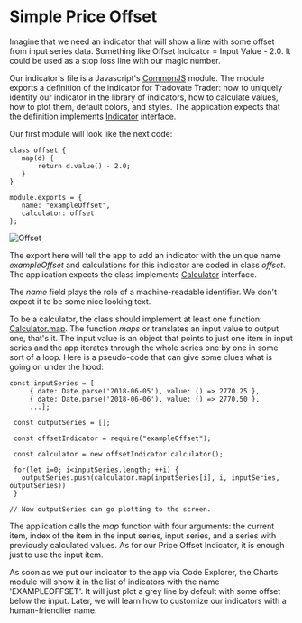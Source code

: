 # Simple Price Offset
Imagine that we need an indicator that will show a line with some offset from input series data. Something like Offset Indicator = Input Value - 2.0. It could be used as a stop loss line with our magic number.

Our indicator's file is a Javascript's [CommonJS](https://github.com/webpack/docs/wiki/commonjs) module. The module exports a definition of the indicator for Tradovate Trader: how to uniquely identify our indicator in the library of indicators, how to calculate values, how to plot them, default colors, and styles. The application expects that the definition implements [Indicator](https://tradovate.github.io/custom-indicators/interfaces/indicator.indicator-1.html) interface.

Our first module will look like the next code:
```
class offset {
   map(d) {
       return d.value() - 2.0;
   }
}

module.exports = {
   name: "exampleOffset",
   calculator: offset
};
```
![Offset](https://tradovate.github.io/custom-indicators/media/SimpleOffset.png)

The export here will tell the app to add an indicator with the unique name _exampleOffset_ and calculations for this indicator are coded in class _offset_. The application expects the class implements [Calculator](https://tradovate.github.io/custom-indicators/interfaces/calculator.calculator-1.html) interface.

The _name_ field plays the role of a machine-readable identifier. We don't expect it to be some nice looking text.

To be a calculator, the class should implement at least one function: [Calculator.map](https://tradovate.github.io/custom-indicators/interfaces/calculator.calculator-1.html#map). The function _maps_ or translates an input value to output one, that's it. The input value is an object that points to just one item in input series and the app iterates through the whole series one by one in some sort of a loop. Here is a pseudo-code that can give some clues what is going on under the hood:
```
const inputSeries = [
     { date: Date.parse('2018-06-05'), value: () => 2770.25 },
     { date: Date.parse('2018-06-06'), value: () => 2770.50 },
     ...];

 const outputSeries = [];

 const offsetIndicator = require("exampleOffset");

 const calculator = new offsetIndicator.calculator();

 for(let i=0; i<inputSeries.length; ++i) {
   outputSeries.push(calculator.map(inputSeries[i], i, inputSeries, outputSeries))
 }

// Now outputSeries can go plotting to the screen.
```
The application calls the _map_ function with four arguments: the current item, index of the item in the input series, input series, and a series with previously calculated values. As for our Price Offset Indicator, it is enough just to use the input item.

As soon as we put our indicator to the app via Code Explorer, the Charts module will show it in the list of indicators with the name 'EXAMPLEOFFSET'. It will just plot a grey line by default with some offset below the input. Later, we will learn how to customize our indicators with a human-friendlier name.